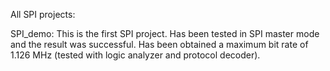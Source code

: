 All SPI projects:

SPI_demo:
    This is the first SPI project.
    Has been tested in SPI master mode and the result was successful.
    Has been obtained a maximum bit rate of 1.126 MHz (tested with logic analyzer and protocol decoder).